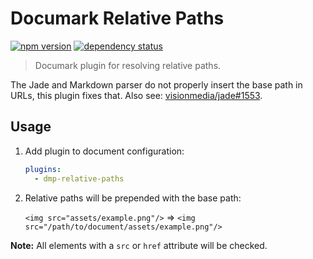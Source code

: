# Documark Relative Paths

[![npm version](https://badge.fury.io/js/dmp-relative-paths.svg)](http://badge.fury.io/js/dmp-relative-paths)
[![dependency status](https://david-dm.org/documark/dmp-relative-paths.svg)](https://david-dm.org/documark/dmp-relative-paths)

> Documark plugin for resolving relative paths.

The Jade and Markdown parser do not properly insert the base path in URLs, this plugin fixes that.
Also see: [visionmedia/jade#1553](https://github.com/visionmedia/jade/pull/1553).

## Usage

1. Add plugin to document configuration:

	```yaml
	plugins:
	  - dmp-relative-paths
	```

2. Relative paths will be prepended with the base path:

	`<img src="assets/example.png"/>` &rArr; `<img src="/path/to/document/assets/example.png"/>`

__Note:__ All elements with a `src` or `href` attribute will be checked.
